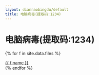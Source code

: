 ```yaml
---
layout: diannaobingdu/default
title: 电脑病毒(提取码:1234)
---
```


# 电脑病毒(提取码:1234)

{% for f in site.data.files %}
<div class="card">
  <a href="{{ f.url }}" target="_blank" rel="noopener">
    <i class="bi bi-filetype-{{ f.icon }}"></i>
    {{ f.name }}
  </a>
</div>
{% endfor %}